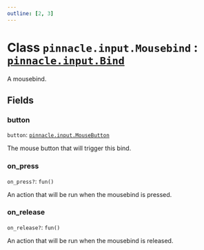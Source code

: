 ```yaml
---
outline: [2, 3]
---
```


# Class `pinnacle.input.Mousebind` : <code><a href="/lua-reference/0.1.0-beta.1/classes/pinnacle.input.Bind">pinnacle.input.Bind</a></code>


A mousebind.

## Fields

### button

`button`: <code><a href="/lua-reference/0.1.0-beta.1/enums/pinnacle.input.MouseButton">pinnacle.input.MouseButton</a></code>

The mouse button that will trigger this bind.

### on_press <Badge type="danger" text="nullable" />

`on_press?`: <code>fun()</code>

An action that will be run when the mousebind is pressed.

### on_release <Badge type="danger" text="nullable" />

`on_release?`: <code>fun()</code>

An action that will be run when the mousebind is released.


